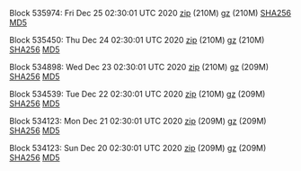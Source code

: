 Block 535974: Fri Dec 25 02:30:01 UTC 2020 [zip](https://files.01coin.io/mainnet/2020-12-25/bootstrap.dat.zip) (210M) [gz](https://files.01coin.io/mainnet/2020-12-25/bootstrap.dat.tar.gz) (210M) [SHA256](https://files.01coin.io/mainnet/2020-12-25/sha256.txt) [MD5](https://files.01coin.io/mainnet/2020-12-25/md5.txt)

Block 535450: Thu Dec 24 02:30:01 UTC 2020 [zip](https://files.01coin.io/mainnet/2020-12-24/bootstrap.dat.zip) (210M) [gz](https://files.01coin.io/mainnet/2020-12-24/bootstrap.dat.tar.gz) (210M) [SHA256](https://files.01coin.io/mainnet/2020-12-24/sha256.txt) [MD5](https://files.01coin.io/mainnet/2020-12-24/md5.txt)

Block 534898: Wed Dec 23 02:30:01 UTC 2020 [zip](https://files.01coin.io/mainnet/2020-12-23/bootstrap.dat.zip) (210M) [gz](https://files.01coin.io/mainnet/2020-12-23/bootstrap.dat.tar.gz) (209M) [SHA256](https://files.01coin.io/mainnet/2020-12-23/sha256.txt) [MD5](https://files.01coin.io/mainnet/2020-12-23/md5.txt)

Block 534539: Tue Dec 22 02:30:01 UTC 2020 [zip](https://files.01coin.io/mainnet/2020-12-22/bootstrap.dat.zip) (210M) [gz](https://files.01coin.io/mainnet/2020-12-22/bootstrap.dat.tar.gz) (209M) [SHA256](https://files.01coin.io/mainnet/2020-12-22/sha256.txt) [MD5](https://files.01coin.io/mainnet/2020-12-22/md5.txt)

Block 534123: Mon Dec 21 02:30:01 UTC 2020 [zip](https://files.01coin.io/mainnet/2020-12-21/bootstrap.dat.zip) (209M) [gz](https://files.01coin.io/mainnet/2020-12-21/bootstrap.dat.tar.gz) (209M) [SHA256](https://files.01coin.io/mainnet/2020-12-21/sha256.txt) [MD5](https://files.01coin.io/mainnet/2020-12-21/md5.txt)

Block 534123: Sun Dec 20 02:30:01 UTC 2020 [zip](https://files.01coin.io/mainnet/2020-12-20/bootstrap.dat.zip) (209M) [gz](https://files.01coin.io/mainnet/2020-12-20/bootstrap.dat.tar.gz) (209M) [SHA256](https://files.01coin.io/mainnet/2020-12-20/sha256.txt) [MD5](https://files.01coin.io/mainnet/2020-12-20/md5.txt)
